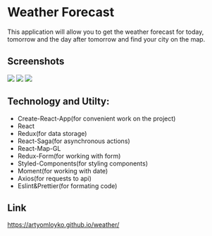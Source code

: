 # Weather Forecast

This application will allow you to get the weather forecast for today, tomorrow and the day after tomorrow and find your city on the map.

## Screenshots

![](https://github.com/ArtyomLoyko/Weather-Test-Task/blob/master/src/assets/screen1.JPG)
![](https://github.com/ArtyomLoyko/Weather-Test-Task/blob/master/src/assets/screen2.JPG)
![](https://github.com/ArtyomLoyko/Weather-Test-Task/blob/master/src/assets/screen3.JPG)

## Technology and Utilty: 
* Create-React-App(for convenient work on the project)
* React
* Redux(for data storage)
* React-Saga(for asynchronous actions)
* React-Map-GL
* Redux-Form(for working with form)
* Styled-Components(for styling components)
* Moment(for working with date)
* Axios(for requests to api)
* Eslint&Prettier(for formating code)

## Link

https://artyomloyko.github.io/weather/